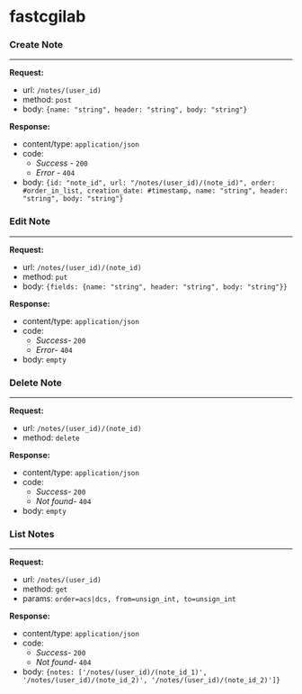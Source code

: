 # fastcgilab

### Create Note
***

**Request:** 
* url: `/notes/(user_id)`
* method: `post`
* body: `{name: "string", header: "string", body: "string"}`

**Response:**
* content/type: `application/json`
* code:
    * _Success_ - `200`
    * _Error_ - `404`
* body: `{id: "note_id", url: "/notes/(user_id)/(note_id)", order: #order_in_list, creation_date: #timestamp, name: "string", header: "string", body: "string"}`

### Edit Note
***

**Request:** 
* url: `/notes/(user_id)/(note_id)`
* method: `put`
* body: `{fields: {name: "string", header: "string", body: "string"}}`

**Response:**
* content/type: `application/json`
* code:
    * _Success_- `200`
    * _Error_- `404`
* body: `empty`

### Delete Note
***

**Request:** 
* url: `/notes/(user_id)/(note_id)`
* method: `delete`

**Response:**
* content/type: `application/json`
* code:
    * _Success_- `200`
    * _Not found_- `404`
* body: `empty`

### List Notes
***

**Request:** 
* url: `/notes/(user_id)`
* method: `get`
* params: `order=acs|dcs, from=unsign_int, to=unsign_int`

**Response:**
* content/type: `application/json`
* code:
    * _Success_- `200`
    * _Not found_- `404`
* body: `{notes: ['/notes/(user_id)/(note_id_1)', '/notes/(user_id)/(note_id_2)', '/notes/(user_id)/(note_id_2)']}`
    
